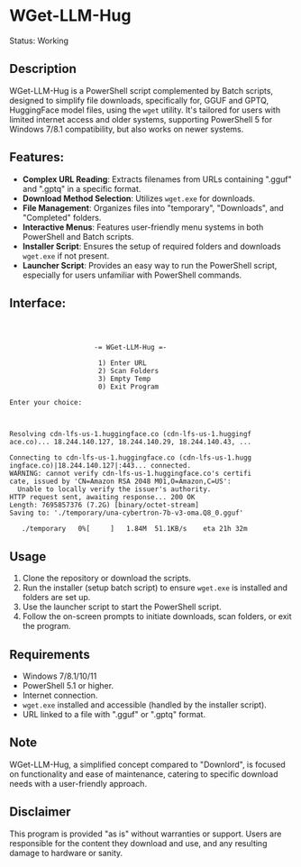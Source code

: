 # WGet-LLM-Hug
Status: Working

## Description
WGet-LLM-Hug is a PowerShell script complemented by Batch scripts, designed to simplify file downloads, specifically for, GGUF and GPTQ, HuggingFace model files, using the `wget` utility. It's tailored for users with limited internet access and older systems, supporting PowerShell 5 for Windows 7/8.1 compatibility, but also works on newer systems.

## Features:
- **Complex URL Reading**: Extracts filenames from URLs containing ".gguf" and ".gptq" in a specific format.
- **Download Method Selection**: Utilizes `wget.exe` for downloads.
- **File Management**: Organizes files into "temporary", "Downloads", and "Completed" folders.
- **Interactive Menus**: Features user-friendly menu systems in both PowerShell and Batch scripts.
- **Installer Script**: Ensures the setup of required folders and downloads `wget.exe` if not present.
- **Launcher Script**: Provides an easy way to run the PowerShell script, especially for users unfamiliar with PowerShell commands.

## Interface:
```



                     -= WGet-LLM-Hug =-

                      1) Enter URL
                      2) Scan Folders
                      3) Empty Temp
                      0) Exit Program

Enter your choice:



```
```
Resolving cdn-lfs-us-1.huggingface.co (cdn-lfs-us-1.huggingf
ace.co)... 18.244.140.127, 18.244.140.29, 18.244.140.43, ...

Connecting to cdn-lfs-us-1.huggingface.co (cdn-lfs-us-1.hugg
ingface.co)|18.244.140.127|:443... connected.
WARNING: cannot verify cdn-lfs-us-1.huggingface.co's certifi
cate, issued by 'CN=Amazon RSA 2048 M01,O=Amazon,C=US':
  Unable to locally verify the issuer's authority.
HTTP request sent, awaiting response... 200 OK
Length: 7695857376 (7.2G) [binary/octet-stream]
Saving to: './temporary/una-cybertron-7b-v3-oma.Q8_0.gguf'

   ./temporary   0%[     ]   1.84M  51.1KB/s    eta 21h 32m

```

## Usage
1. Clone the repository or download the scripts.
2. Run the installer (setup batch script) to ensure `wget.exe` is installed and folders are set up.
3. Use the launcher script to start the PowerShell script.
4. Follow the on-screen prompts to initiate downloads, scan folders, or exit the program.

## Requirements
- Windows 7/8.1/10/11
- PowerShell 5.1 or higher.
- Internet connection.
- `wget.exe` installed and accessible (handled by the installer script).
- URL linked to a file with ".gguf" or ".gptq" format.

## Note
WGet-LLM-Hug, a simplified concept compared to "Downlord", is focused on functionality and ease of maintenance, catering to specific download needs with a user-friendly approach.

## Disclaimer
This program is provided "as is" without warranties or support. Users are responsible for the content they download and use, and any resulting damage to hardware or sanity.
